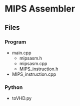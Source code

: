 
# MIPS Assembler

## Files
### Program
- main.cpp
    - mipsasm.h
    - mipsasm.cpp
    - MIPS\_instruction.h
- MIPS\_instruction.cpp
### Python
- toVHD.py
### 
    



